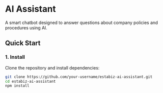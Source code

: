 #  AI Assistant

A smart chatbot designed to answer questions about company policies and procedures using AI.

## Quick Start

### 1. Install

Clone the repository and install dependencies:

```bash
git clone https://github.com/your-username/estabiz-ai-assistant.git
cd estabiz-ai-assistant
npm install
